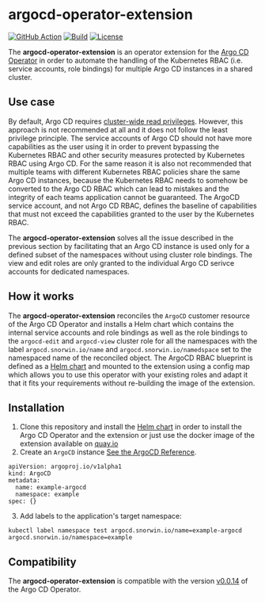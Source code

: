 # argocd-operator-extension
[![GitHub Action](https://img.shields.io/badge/GitHub-Action-blue)](https://github.com/features/actions)
[![Build](https://img.shields.io/github/workflow/status/snorwin/argocd-operator-extension/CI?label=build&logo=github)](https://github.com/snorwin/argocd-operator-extension/actions)
[![License](https://img.shields.io/badge/License-Apache%202.0-blue.svg)](https://opensource.org/licenses/Apache-2.0)

The **argocd-operator-extension** is an operator extension for the [Argo CD Operator](https://argocd-operator.readthedocs.io/) in order to automate the handling of the Kubernetes RBAC (i.e. service accounts, role bindings) for multiple Argo CD instances in a shared cluster.

## Use case
By default, Argo CD requires [cluster-wide read privileges](https://argoproj.github.io/argo-cd/operator-manual/security/). 
However, this approach is not recommended at all and it does not follow the least privilege principle.
The service accounts of Argo CD should not have more capabilities as the user using it in order to prevent bypassing the Kubernetes RBAC and other security measures protected by Kubernetes RBAC using Argo CD.
For the same reason it is also not recommended that multiple teams with different Kubernetes RBAC policies share the same Argo CD instances, because the Kubernetes RBAC needs to somehow be converted to the Argo CD RBAC which can lead to mistakes and the integrity of each teams application cannot be guaranteed.
The ArgoCD service account, and not Argo CD RBAC, defines the baseline of capabilities that must not exceed the capabilities granted to the user by the Kubernetes RBAC.

The **argocd-operator-extension** solves all the issue described in the previous section by facilitating that an Argo CD instance is used only for a defined subset of the namespaces without using cluster role bindings. The view and edit roles are only granted to the individual Argo CD serivce accounts for dedicated namespaces.

## How it works
The **argocd-operator-extension** reconciles the `ArgoCD` customer resource of the Argo CD Operator and installs a Helm chart which contains the internal service accounts and role bindings as well as the role bindings to the `argocd-edit` and `argocd-view` cluster role for all the namespaces with the label `argocd.snorwin.io/name` and `argocd.snorwin.io/namedspace` set to the namespaced name of the reconciled object.
The ArgoCD RBAC blueprint is defined as a [Helm chart](helm/charts/argocd-operator-extension/resources) and mounted to the extension using a config map which allows you to use this operator with your existing roles and adapt it that it fits your requirements without re-building the image of the extension.

## Installation
1. Clone this repository and install the [Helm chart](helm/) in order to install the Argo CD Operator and the extension or just use the docker image of the extension available on [quay.io](https://quay.io/repository/snorwin/argocd-operator-extension)
2. Create an `ArgoCD` instance [See the ArgoCD Reference](https://argocd-operator.readthedocs.io/en/latest/reference/argocd/).
  ```
  apiVersion: argoproj.io/v1alpha1
  kind: ArgoCD
  metadata:
    name: example-argocd
    namespace: example
  spec: {}
  ```
3. Add labels to the application's target namespace:
  ```
 kubectl label namespace test argocd.snorwin.io/name=example-argocd argocd.snorwin.io/namespace=example
 ```
 
 ## Compatibility
 The **argocd-operator-extension** is compatible with the version [v0.0.14](https://github.com/argoproj-labs/argocd-operator/releases/tag/v0.0.14) of the Argo CD Operator.
